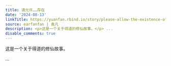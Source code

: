 ```yaml
---
title: 请允许……存在
date: '2024-08-13'
linkTitle: https://yuanfan.rbind.io/story/please-allow-the-existence-of-everyone2/
source: earfanfan | 袁凡
description: <p>这是一个关于得道的修仙故事。</p> ...
disable_comments: true
---
```

<p>这是一个关于得道的修仙故事。</p> ...